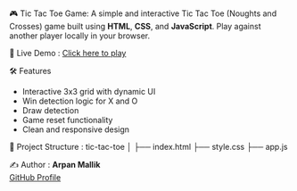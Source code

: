 🎮 Tic Tac Toe Game:
  A simple and interactive Tic Tac Toe (Noughts and Crosses) game built using **HTML**, **CSS**, and **JavaScript**. Play against another player locally in your browser.

🚀 Live Demo : 
  [Click here to play](https://arpanmallik.github.io/tictacGame/) 


🛠️ Features
- Interactive 3x3 grid with dynamic UI
- Win detection logic for X and O
- Draw detection
- Game reset functionality
- Clean and responsive design

📂 Project Structure : 
  tic-tac-toe
   │
   ├── index.html 
   ├── style.css 
   ├── app.js 

✍️ Author : 
  **Arpan Mallik**  
   [GitHub Profile](https://github.com/ArpanMallik)
